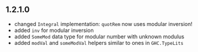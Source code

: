 1.2.1.0
---
* changed `Integral` implementation: `quotRem` now uses modular inversion!
* added `inv` for modular inversion
* added `SomeMod` data type for modular number with unknown modulus
* added `modVal` and `someModVal` helpers similar to ones in `GHC.TypeLits`

